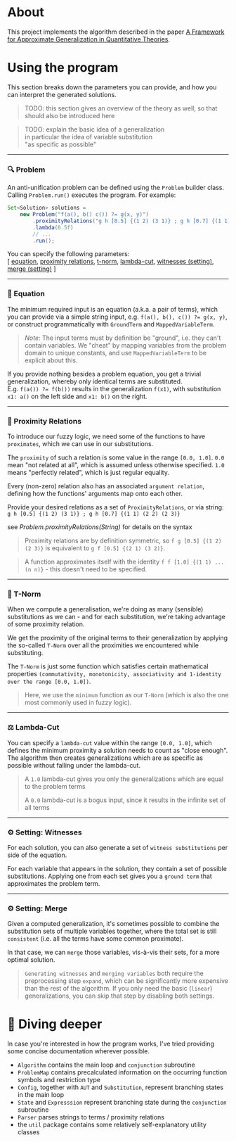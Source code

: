 # About
This project implements the algorithm described in the paper 
[A Framework for Approximate Generalization in Quantitative Theories](https://doi.org/10.1007/978-3-031-10769-6_34).

# Using the program
This section breaks down the parameters you can provide, and how you can interpret the generated solutions.

> TODO: this section gives an overview of the theory as well, so that should also be introduced here

> TODO: explain the basic idea of a generalization
> <br>in particular the idea of variable substitution
> <br>"as specific as possible"

---
### 🔍 Problem
An anti-unification problem can be defined using the `Problem` builder class.
Calling `Problem.run()` executes the program. For example:

```Java
Set<Solution> solutions =
    new Problem("f(a(), b() c()) ?= g(x, y)")
        .proximityRelations("g h [0.5] {(1 2) (3 1)} ; g h [0.7] {(1 1) (2 2) (2 3)}")
        .lambda(0.5f)
        // ...
        .run();
```
You can specify the following parameters:
<br>
[
[equation](#-equation),
[proximity relations](#-proximity-relations),
[t-norm](#-t-norm),
[lambda-cut](#-lambda-cut),
[witnesses (setting)](#-setting-witnesses),
[merge (setting)](#-setting-merge)
]

---
### 🧮 Equation
The minimum required input is an equation (a.k.a. a pair of terms),
which you can provide via a simple string input, e.g. `f(a(), b(), c()) ?= g(x, y)`,
or construct programmatically with `GroundTerm` and `MappedVariableTerm`.

> *Note:* The input terms must by definition be "ground", i.e. they can't contain variables.
> We "cheat" by mapping variables from the problem domain to unique constants, and use `MappedVariableTerm`
> to be explicit about this.

If you provide nothing besides a problem equation, you get a trivial generalization,
whereby only identical terms are substituted.
<br>
E.g. `f(a()) ?= f(b())` results in the generalization `f(x1)`,
with substitution `x1: a()` on the left side and `x1: b()` on the right.

---
### 🧲 Proximity Relations
To introduce our fuzzy logic, we need some of the functions to have `proximates`, which we can use in our substitutions.

The `proximity` of such a relation is some value in the range `[0.0, 1.0]`.
`0.0` mean "not related at all", which is assumed unless otherwise specified.
`1.0` means "perfectly related", which is just regular equality.

Every (non-zero) relation also has an associated `argument relation`, defining how the functions' arguments map onto each other.

Provide your desired relations as a set of `ProximityRelations`, or via string:
<br> `g h [0.5] {(1 2) (3 1)} ; g h [0.7] {(1 1) (2 2) (2 3)}`

see *Problem.proximityRelations(String)* for details on the syntax

> Proximity relations are by definition symmetric, so `f g [0.5] {(1 2) (2 3)}` is equivalent to `g f [0.5] {(2 1) (3 2)}`.

> A function approximates itself with the identity `f f [1.0] {(1 1) ... (n n)}` - this doesn't need to be specified.

---
### 📐 T-Norm
When we compute a generalisation, we're doing as many (sensible) substitutions as we can - and for each substitution,
we're taking advantage of some proximity relation.

We get the proximity of the original terms to their generalization by applying the so-called `T-Norm` over all the proximities we encountered while substituting.

The `T-Norm` is just some function which satisfies certain mathematical properties `(commutativity, monotonicity, associativity and 1-identity
over the range [0.0, 1.0])`.

> Here, we use the `minimum` function as our `T-Norm` (which is also the one most commonly used in fuzzy logic).

---
### ⚖️ Lambda-Cut
You can specify a `lambda-cut` value within the range `[0.0, 1.0]`, which defines the minimum proximity a solution needs
to count as "close enough".
<br>The algorithm then creates generalizations which are as specific as possible without falling under the lambda-cut.

> A `1.0` lambda-cut gives you only the generalizations which are equal to the problem terms
> 
> A `0.0` lambda-cut is a bogus input, since it results in the infinite set of all terms


---
### ⚙️ Setting: Witnesses
For each solution, you can also generate a set of `witness substitutions` per side of the equation.

For each variable that appears in the solution, they contain a set of possible substitutions.
Applying one from each set gives you a `ground term` that approximates the problem term.

---
### ⚙️ Setting: Merge
Given a computed generalization, it's sometimes possible to combine the substitution sets of multiple variables together,
where the total set is still `consistent` (i.e. all the terms have some common proximate).

In that case, we can `merge` those variables, vis-à-vis their sets, for a more optimal solution.

> `Generating witnesses` and `merging variables` both require the preprocessing step `expand`,
> which can be significantly more expensive than the rest of the algorithm.
> If you only need the basic (`linear`) generalizations,
> you can skip that step by disabling both settings.

# 🤿 Diving deeper
In case you're interested in how the program works,
I've tried providing some concise documentation wherever possible.

- `Algorithm` contains the main loop and `conjunction` subroutine
- `ProblemMap` contains precalculated information on the occurring function symbols and restriction type
- `Config`, together with `AUT` and `Substitution`, represent branching states in the main loop
- `State` and `Expresssion` represent branching state during the `conjunction` subroutine
- `Parser` parses strings to terms / proximity relations
- the `util` package contains some relatively self-explanatory utility classes